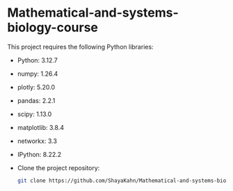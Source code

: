# Mathematical-and-systems-biology-course

This project requires the following Python libraries:

- Python: 3.12.7
- numpy: 1.26.4
- plotly: 5.20.0
- pandas: 2.2.1
- scipy: 1.13.0
- matplotlib: 3.8.4
- networkx: 3.3
- IPython: 8.22.2

- Clone the project repository:
  ```sh
  git clone https://github.com/ShayaKahn/Mathematical-and-systems-biology-course
